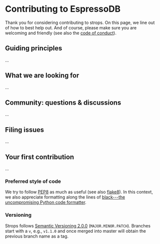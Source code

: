 # Contributing to EspressoDB

Thank you for considering contributing to strops.
On this page, we line out of how to best help out.
And of course, please make sure you are welcoming and friendly (see also the [code of conduct](CODE_OF_CONDUCT.md)).

## Guiding principles

...

## What we are looking for

...

## Community: questions & discussions

...

## Filing issues

...

## Your first contribution

...


### Preferred style of code

We try to follow [PEP8](https://www.python.org/dev/peps/pep-0008/) as much as useful (see also [flake8](https://flake8.pycqa.org/en/latest/)).
In this context, we also appreciate formatting along the lines of [black---the uncompromising Python code formatter](https://github.com/psf/black).

### Versioning

Strops follows [Semantic Versioning 2.0.0](https://semver.org) (`MAJOR.MINOR.PATCH`).
Branches start with a `v`, e.g., `v1.1.0` and once merged into master will obtain the previous branch name as a tag.
